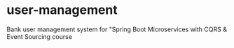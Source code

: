 # user-management
Bank user management system for "Spring Boot Microservices with CQRS &amp; Event Sourcing course
